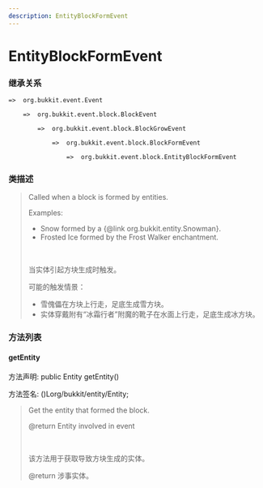 ```yaml
---
description: EntityBlockFormEvent
---
```


# EntityBlockFormEvent

### 继承关系

    =>  org.bukkit.event.Event

        =>  org.bukkit.event.block.BlockEvent

            =>  org.bukkit.event.block.BlockGrowEvent

                =>  org.bukkit.event.block.BlockFormEvent

                    =>  org.bukkit.event.block.EntityBlockFormEvent

### 类描述

> Called when a block is formed by entities.
> 
> Examples:
> 
> <ul>
> 
> <li>Snow formed by a {@link org.bukkit.entity.Snowman}.
> 
> <li>Frosted Ice formed by the Frost Walker enchantment.
> 
> </ul>
> 
> <br>
> 
> 当实体引起方块生成时触发。
> 
> 可能的触发情景：
> 
> <ul>
> 
> <li>雪傀儡在方块上行走，足底生成雪方块。
> 
> <li>实体穿戴附有“冰霜行者”附魔的靴子在水面上行走，足底生成冰方块。
> 
> </ul>

### 方法列表

#### getEntity

方法声明: public Entity getEntity()

方法签名: ()Lorg/bukkit/entity/Entity;

> Get the entity that formed the block.
> 
> @return Entity involved in event
> 
> <br>
> 
> 该方法用于获取导致方块生成的实体。
> 
> @return 涉事实体。